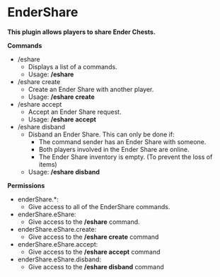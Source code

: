# EnderShare
**This plugin allows players to share Ender Chests.**

**Commands**
* /eshare
  * Displays a list of a commands.
  * Usage: **/eshare**
* /eshare create
  * Create an Ender Share with another player.
  * Usage: **/eshare create <player>**
* /eshare accept
  * Accept an Ender Share request.
  * Usage: **/eshare accept <player>**
* /eshare disband
  * Disband an Ender Share. This can only be done if:
    * The command sender has an Ender Share with someone.
    * Both players involved in the Ender Share are online.
    * The Ender Share inventory is empty. (To prevent the loss of items)
  * Usage: **/eshare disband**

**Permissions**
* enderShare.*:
  * Give access to all of the EnderShare commands.
* enderShare.eShare:
  * Give access to the **/eshare** command.
* enderShare.eShare.create:
  * Give access to the **/eshare create** command
* enderShare.eShare.accept:
  * Give access to the **/eshare accept** command
* enderShare.eShare.disband:
  * Give access to the **/eshare disband** command
